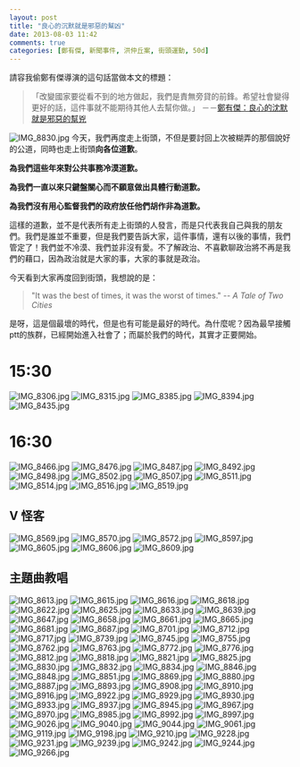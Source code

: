 ```yaml
---
layout: post
title: "良心的沉默就是邪惡的幫凶"
date: 2013-08-03 11:42
comments: true
categories: [鄭有傑, 新聞事件, 洪仲丘案, 街頭運動, 50d]
---
```

請容我偷鄭有傑導演的這句話當做本文的標題：
> 「改變國家要從看不到的地方做起，我們是責無旁貸的前鋒。希望社會變得更好的話，這件事就不能期待其他人去幫你做。」
> －－[鄭有傑：良心的沈默就是邪惡的幫兇](http://pnn.pts.org.tw/main/2013/08/02/%E9%84%AD%E6%9C%89%E5%82%91%EF%BC%9A%E8%89%AF%E5%BF%83%E7%9A%84%E6%B2%88%E9%BB%98%E5%B0%B1%E6%98%AF%E9%82%AA%E6%83%A1%E7%9A%84%E5%B9%AB%E5%85%87/ "鄭有傑：良心的沈默就是邪惡的幫兇")

![IMG_8830.jpg](/assets/img/2013/LK2YonkTk6EFOpODKSKe_IMG_8830.jpg)
今天，我們再度走上街頭，不但是要討回上次被糊弄的那個說好的公道，同時也走上街頭**向各位道歉**。

__為我們這些年來對公共事務冷漠道歉。__

__為我們一直以來只鍵盤關心而不願意做出具體行動道歉。__

__為我們沒有用心監督我們的政府放任他們胡作非為道歉。__

這樣的道歉，並不是代表所有走上街頭的人發言，而是只代表我自己與我的朋友們。我們是誰並不重要，但是我們要告訴大家，這件事情，還有以後的事情，我們管定了！我們並不冷漠、我們並非沒有愛。不了解政治、不喜歡聊政治將不再是我們的藉口，因為政治就是大家的事，大家的事就是政治。

今天看到大家再度回到街頭，我想說的是：

> "It was the best of times, it was the worst of times."
> -- *A Tale of Two Cities*

是呀，這是個最壞的時代，但是也有可能是最好的時代。為什麼呢？因為最早接觸ptt的族群，已經開始進入社會了；而屬於我們的時代，其實才正要開始。

<!--more-->

# 15:30

![IMG_8306.jpg](/assets/img/2013/mL3dmlEIR7aEVN9eMbCj_IMG_8306.jpg)
![IMG_8315.jpg](/assets/img/2013/fxvqDCtTEqnN7n5b0KAr_IMG_8315.jpg)
![IMG_8385.jpg](/assets/img/2013/bpd63z9S8awjaN9Drfm1_IMG_8385.jpg)
![IMG_8394.jpg](/assets/img/2013/9gev1gV7T8GMkD6OzsQO_IMG_8394.jpg)
![IMG_8435.jpg](/assets/img/2013/ocs2GbrdRyrHkpwtDma3_IMG_8435.jpg)
# 16:30
![IMG_8466.jpg](/assets/img/2013/LSyVlWioR5Cxet4TzeGb_IMG_8466.jpg)
![IMG_8476.jpg](/assets/img/2013/IJgkjPDhT22CsUXFoQxB_IMG_8476.jpg)
![IMG_8487.jpg](/assets/img/2013/DefnPle0QQip3GIHcIhD_IMG_8487.jpg)
![IMG_8492.jpg](/assets/img/2013/aGUxPCJjTxzTtYgp31zv_IMG_8492.jpg)
![IMG_8498.jpg](/assets/img/2013/8vCVHDrHSwyHuvZ7tr9r_IMG_8498.jpg)
![IMG_8502.jpg](/assets/img/2013/X76klFPwSB2KNIhxzGpd_IMG_8502.jpg)
![IMG_8507.jpg](/assets/img/2013/s6VVnSNCRAySWHoZmrI8_IMG_8507.jpg)
![IMG_8511.jpg](/assets/img/2013/ajhPTt2sS6mtbFXHS8xO_IMG_8511.jpg)
![IMG_8514.jpg](/assets/img/2013/AwdMz9y2RKOAwgoelTRW_IMG_8514.jpg)
![IMG_8516.jpg](/assets/img/2013/YRsbTvoNQc2Ff4Dcxh40_IMG_8516.jpg)
![IMG_8519.jpg](/assets/img/2013/hjpg7UN4SOOdDtADhgpA_IMG_8519.jpg)
## V 怪客
![IMG_8569.jpg](/assets/img/2013/HLKTaemLSNKxl5zMvePX_IMG_8569.jpg)
![IMG_8570.jpg](/assets/img/2013/e5LsQLTuTeqmBDJ5ApCA_IMG_8570.jpg)
![IMG_8572.jpg](/assets/img/2013/WXbNqEmjRZKcOD5VFm0m_IMG_8572.jpg)
![IMG_8597.jpg](/assets/img/2013/XTwDlQD7TqWRsDNVKV1P_IMG_8597.jpg)
![IMG_8605.jpg](/assets/img/2013/geAlaOUwTKqmd4rDIllg_IMG_8605.jpg)
![IMG_8606.jpg](/assets/img/2013/DyR36cdtTIiqg0rgVyAE_IMG_8606.jpg)
![IMG_8609.jpg](/assets/img/2013/haT9UbePQvyy97lGPPIU_IMG_8609.jpg)
## 主題曲教唱
![IMG_8613.jpg](/assets/img/2013/SjuXbMbtTR68ODpRtg0d_IMG_8613.jpg)
![IMG_8615.jpg](/assets/img/2013/cjCM5DZVQFK86CIzsTVI_IMG_8615.jpg)
![IMG_8616.jpg](/assets/img/2013/qt3wOGluT4m3IhkOrg5r_IMG_8616.jpg)
![IMG_8618.jpg](/assets/img/2013/UzxO6bT2SUiiXLc5Ltsw_IMG_8618.jpg)
![IMG_8622.jpg](/assets/img/2013/ZT5lfq95QZmhEdQvCJo3_IMG_8622.jpg)
![IMG_8625.jpg](/assets/img/2013/YoIuUWjSSdCaGBH12hd6_IMG_8625.jpg)
![IMG_8633.jpg](/assets/img/2013/CiVetDNbRFaVGCB5tfG7_IMG_8633.jpg)
![IMG_8639.jpg](/assets/img/2013/oMZrtXdeQMOHIaBcpd8w_IMG_8639.jpg)
![IMG_8647.jpg](/assets/img/2013/vNWKLU66QBmQYuH37QZE_IMG_8647.jpg)
![IMG_8658.jpg](/assets/img/2013/eTyxAkwR3WQeeE1nYo2w_IMG_8658.jpg)
![IMG_8661.jpg](/assets/img/2013/VqZ7SfJESeKJum0Cglrf_IMG_8661.jpg)
![IMG_8665.jpg](/assets/img/2013/rghYopRfWRLMyKKGgBKw_IMG_8665.jpg)
![IMG_8681.jpg](/assets/img/2013/C4mdeCFOQnmrJYJCgvEh_IMG_8681.jpg)
![IMG_8687.jpg](/assets/img/2013/b3T1PZTxTySlFZQPqgSo_IMG_8687.jpg)
![IMG_8701.jpg](/assets/img/2013/USo75V4xR86MkifPseMo_IMG_8701.jpg)
![IMG_8712.jpg](/assets/img/2013/FzIjM2eoSweN5GvQsieD_IMG_8712.jpg)
![IMG_8717.jpg](/assets/img/2013/edfx8YJuTVyIYhnnXm5z_IMG_8717.jpg)
![IMG_8739.jpg](/assets/img/2013/8XyXn4AwSLqKwTxzFqMK_IMG_8739.jpg)
![IMG_8745.jpg](/assets/img/2013/RBLvpS3S4iEgouAylxPO_IMG_8745.jpg)
![IMG_8755.jpg](/assets/img/2013/vvrEEbz9QViJ6C7B2T2a_IMG_8755.jpg)
![IMG_8762.jpg](/assets/img/2013/WvLKtbJTHCYKCpOoaQUg_IMG_8762.jpg)
![IMG_8763.jpg](/assets/img/2013/vwKGYkCQdCHiJqAo4yKq_IMG_8763.jpg)
![IMG_8772.jpg](/assets/img/2013/qQxgHH5YQP09HO8TK64A_IMG_8772.jpg)
![IMG_8776.jpg](/assets/img/2013/WIEELOCMQFnKqaKnTqle_IMG_8776.jpg)
![IMG_8812.jpg](/assets/img/2013/zwUGPC8LRySdDGOgCKh9_IMG_8812.jpg) 
![IMG_8818.jpg](/assets/img/2013/297Q49SUTJ6NLRWmnrLq_IMG_8818.jpg)
![IMG_8821.jpg](/assets/img/2013/2P0QWRTJGlWn0f8ahFTQ_IMG_8821.jpg)
![IMG_8825.jpg](/assets/img/2013/csxCJhvT9ocMaIb7iiJg_IMG_8825.jpg)
![IMG_8830.jpg](/assets/img/2013/iUf04P8aSmi8Ceh6xrgg_IMG_8830.jpg)
![IMG_8832.jpg](/assets/img/2013/sMVD4NbDRpeF8B038WWA_IMG_8832.jpg)
![IMG_8834.jpg](/assets/img/2013/WnvSCWuCQDanTO91grrh_IMG_8834.jpg)
![IMG_8846.jpg](/assets/img/2013/Vp016IluSFCI6j10oPd7_IMG_8846.jpg)
![IMG_8848.jpg](/assets/img/2013/XLvOeQbzSdy3GLtx0a8Z_IMG_8848.jpg)
![IMG_8851.jpg](/assets/img/2013/TIGQqVeJS0afi18fqlQ7_IMG_8851.jpg)
![IMG_8869.jpg](/assets/img/2013/zrAegJmRYOfMkFko32so_IMG_8869.jpg)
![IMG_8880.jpg](/assets/img/2013/GgoiPUCaTd28SJqtsimn_IMG_8880.jpg)
![IMG_8887.jpg](/assets/img/2013/51ygGinRedQfrhDjYcDA_IMG_8887.jpg)
![IMG_8893.jpg](/assets/img/2013/wHtfu4hTZKoM9SadL1Uo_IMG_8893.jpg)
![IMG_8908.jpg](/assets/img/2013/s8X29uIPSf6vfJCC8CUQ_IMG_8908.jpg)
![IMG_8910.jpg](/assets/img/2013/ZyeNoQ70Q9ia0gM6dKdX_IMG_8910.jpg)
![IMG_8916.jpg](/assets/img/2013/t1GakcQwSECjZjWoXdrN_IMG_8916.jpg)
![IMG_8922.jpg](/assets/img/2013/kFA5dphZSv62sjDFONKo_IMG_8922.jpg)
![IMG_8929.jpg](/assets/img/2013/KeVtrX3SciUJIzHKQwmi_IMG_8929.jpg)
![IMG_8930.jpg](/assets/img/2013/YDQoUzMrR5S3bzIIBuzI_IMG_8930.jpg)
![IMG_8933.jpg](/assets/img/2013/Zsj0kHG8R72TT9DlbTAQ_IMG_8933.jpg)
![IMG_8937.jpg](/assets/img/2013/6D6FuldVQfuxEsBNA7RJ_IMG_8937.jpg)
![IMG_8945.jpg](/assets/img/2013/2yRyiag3SoCQRhOHhFBb_IMG_8945.jpg)
![IMG_8967.jpg](/assets/img/2013/zQ3QBHQ8KjPyOOJegCXA_IMG_8967.jpg)
![IMG_8970.jpg](/assets/img/2013/lZHiD7R3Q9ythC4WGSmH_IMG_8970.jpg)
![IMG_8985.jpg](/assets/img/2013/coTQGVMjQ5CyoRfmlpwq_IMG_8985.jpg)
![IMG_8992.jpg](/assets/img/2013/2w0hvcKIR3iBUss0geoW_IMG_8992.jpg)
![IMG_8997.jpg](/assets/img/2013/62iV94iSXSHyagDIAcIX_IMG_8997.jpg)
![IMG_9026.jpg](/assets/img/2013/BWSlpoXnTr2q1D9xmMkm_IMG_9026.jpg)
![IMG_9040.jpg](/assets/img/2013/dUAu4ecQnuyD4Dyh1nw3_IMG_9040.jpg)
![IMG_9044.jpg](/assets/img/2013/QNqI0aSxSoiQrjvWL2cw_IMG_9044.jpg)
![IMG_9061.jpg](/assets/img/2013/wFVR3hYOTTuCLjQPzvz1_IMG_9061.jpg)
![IMG_9119.jpg](/assets/img/2013/KRqhIAnfRtKFuEdFS2Oa_IMG_9119.jpg)
![IMG_9198.jpg](/assets/img/2013/muhPFyBuQien0PEeOhHp_IMG_9198.jpg)
![IMG_9210.jpg](/assets/img/2013/FGlxdK1XQhK4Vkru1N8a_IMG_9210.jpg)
![IMG_9228.jpg](/assets/img/2013/WjaAJzarQuLhkDlqsO45_IMG_9228.jpg)
![IMG_9231.jpg](/assets/img/2013/1tI1D8CwTFyDHeDui11n_IMG_9231.jpg)
![IMG_9239.jpg](/assets/img/2013/eUDPZcLdRGeMTC2vzPZm_IMG_9239.jpg)
![IMG_9242.jpg](/assets/img/2013/fAD6XWfRj2YljZUKHOhQ_IMG_9242.jpg)
![IMG_9244.jpg](/assets/img/2013/q6DT5xEgRRqZduMWLvCP_IMG_9244.jpg)
![IMG_9266.jpg](/assets/img/2013/G9HTtCVRMmmYxBnNvSnf_IMG_9266.jpg)
















